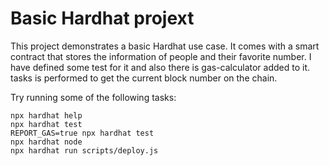 # Basic Hardhat projext

This project demonstrates a basic Hardhat use case. It comes with a smart contract that stores the information of people and their favorite number. I have defined some test for it and also there is gas-calculator added to it. tasks is performed to get the current block number on the chain.

Try running some of the following tasks:

```shell
npx hardhat help
npx hardhat test
REPORT_GAS=true npx hardhat test
npx hardhat node
npx hardhat run scripts/deploy.js
```
